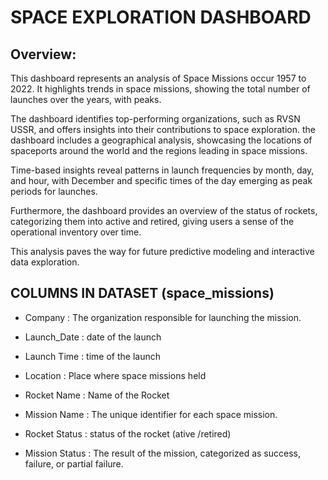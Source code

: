 
# SPACE EXPLORATION DASHBOARD


## Overview: 


This dashboard represents an analysis of Space Missions occur 1957 to 2022.  It highlights trends in space missions, showing the total number of launches over the years, with peaks.

The dashboard identifies top-performing organizations, such as RVSN USSR, and offers insights into their contributions to space exploration. the dashboard includes a geographical analysis, showcasing the locations of spaceports around the world and the regions leading in space missions. 

Time-based insights reveal patterns in launch frequencies by month, day, and hour, with December and specific times of the day emerging as peak periods for launches. 

Furthermore, the dashboard provides an overview of the status of rockets, categorizing them into active and retired, giving users a sense of the operational inventory over time.

This analysis paves the way for future predictive modeling and interactive data exploration.


## COLUMNS IN DATASET (space_missions)

- Company : The organization responsible for launching the mission.

- Launch_Date : date of the launch

- Launch Time : time of the launch

- Location : Place where space missions held

- Rocket Name  : Name of the Rocket

- Mission Name :  The unique identifier for each space mission.

- Rocket Status : status of the rocket  (ative /retired)

- Mission Status : The result of the mission, categorized as success, failure, or partial failure.
